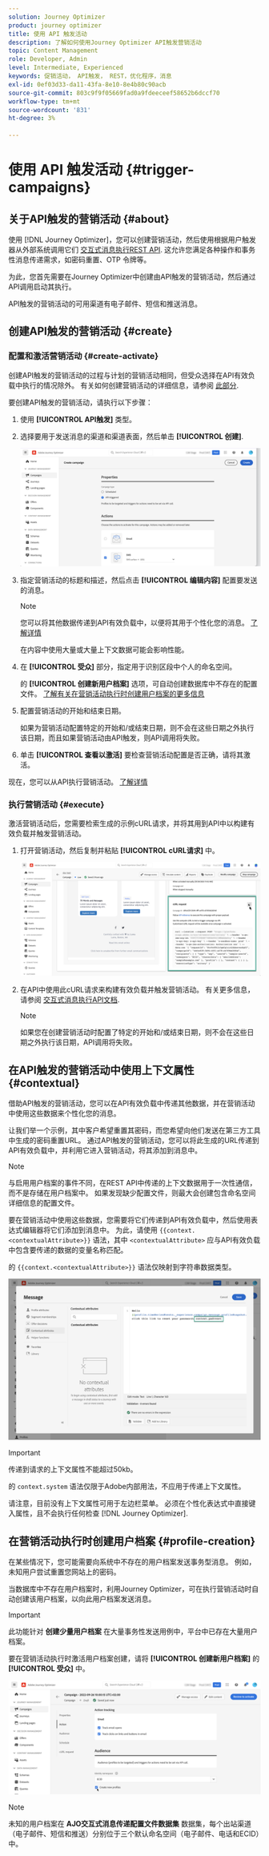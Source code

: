 ```yaml
---
solution: Journey Optimizer
product: journey optimizer
title: 使用 API 触发活动
description: 了解如何使用Journey Optimizer API触发营销活动
topic: Content Management
role: Developer, Admin
level: Intermediate, Experienced
keywords: 促销活动， API触发， REST，优化程序，消息
exl-id: 0ef03d33-da11-43fa-8e10-8e4b80c90acb
source-git-commit: 803c9f9f05669fad0a9fdeeceef58652b6dccf70
workflow-type: tm+mt
source-wordcount: '831'
ht-degree: 3%

---
```


# 使用 API 触发活动 {#trigger-campaigns}

## 关于API触发的营销活动 {#about}

使用 [!DNL Journey Optimizer]，您可以创建营销活动，然后使用根据用户触发器从外部系统调用它们 [交互式消息执行REST API](https://developer.adobe.com/journey-optimizer-apis/references/messaging/#tag/execution). 这允许您满足各种操作和事务性消息传递需求，如密码重置、OTP 令牌等。

为此，您首先需要在Journey Optimizer中创建由API触发的营销活动，然后通过API调用启动其执行。

API触发的营销活动的可用渠道有电子邮件、短信和推送消息。

## 创建API触发的营销活动 {#create}

### 配置和激活营销活动 {#create-activate}

创建API触发的营销活动的过程与计划的营销活动相同，但受众选择在API有效负载中执行的情况除外。 有关如何创建营销活动的详细信息，请参阅 [此部分](create-campaign.md).

要创建API触发的营销活动，请执行以下步骤：

1. 使用 **[!UICONTROL API触发]** 类型。

1. 选择要用于发送消息的渠道和渠道表面，然后单击 **[!UICONTROL 创建]**.

   ![](assets/api-triggered-type.png)

1. 指定营销活动的标题和描述，然后点击 **[!UICONTROL 编辑内容]** 配置要发送的消息。

   >[!NOTE]
   >
   >您可以将其他数据传递到API有效负载中，以便将其用于个性化您的消息。 [了解详情](#contextual)
   >
   >在内容中使用大量或大量上下文数据可能会影响性能。

1. 在 **[!UICONTROL 受众]** 部分，指定用于识别区段中个人的命名空间。

   的 **[!UICONTROL 创建新用户档案]** 选项，可自动创建数据库中不存在的配置文件。 [了解有关在营销活动执行时创建用户档案的更多信息](#profile-creation)

1. 配置营销活动的开始和结束日期。

   如果为营销活动配置特定的开始和/或结束日期，则不会在这些日期之外执行该日期，而且如果营销活动由API触发，则API调用将失败。

1. 单击 **[!UICONTROL 查看以激活]** 要检查营销活动配置是否正确，请将其激活。

现在，您可以从API执行营销活动。 [了解详情](#execute)

### 执行营销活动 {#execute}

激活营销活动后，您需要检索生成的示例cURL请求，并将其用到API中以构建有效负载并触发营销活动。

1. 打开营销活动，然后复制并粘贴 **[!UICONTROL cURL请求]** 中。

   ![](assets/api-triggered-curl.png)

1. 在API中使用此cURL请求来构建有效负载并触发营销活动。 有关更多信息，请参阅 [交互式消息执行API文档](https://developer.adobe.com/journey-optimizer-apis/references/messaging/#tag/execution).

   >[!NOTE]
   >
   >如果您在创建营销活动时配置了特定的开始和/或结束日期，则不会在这些日期之外执行该日期，API调用将失败。

## 在API触发的营销活动中使用上下文属性 {#contextual}

借助API触发的营销活动，您可以在API有效负载中传递其他数据，并在营销活动中使用这些数据来个性化您的消息。

让我们举一个示例，其中客户希望重置其密码，而您希望向他们发送在第三方工具中生成的密码重置URL。 通过API触发的营销活动，您可以将此生成的URL传递到API有效负载中，并利用它进入营销活动，将其添加到消息中。

>[!NOTE]
>
>与启用用户档案的事件不同，在REST API中传递的上下文数据用于一次性通信，而不是存储在用户档案中。 如果发现缺少配置文件，则最大会创建包含命名空间详细信息的配置文件。

要在营销活动中使用这些数据，您需要将它们传递到API有效负载中，然后使用表达式编辑器将它们添加到消息中。 为此，请使用 `{{context.<contextualAttribute>}}` 语法，其中 `<contextualAttribute>` 应与API有效负载中包含要传递的数据的变量名称匹配。

的 `{{context.<contextualAttribute>}}` 语法仅映射到字符串数据类型。

![](assets/api-triggered-context.png)


>[!IMPORTANT]
>
>传递到请求的上下文属性不能超过50kb。
>
>的 `context.system` 语法仅限于Adobe内部用法，不应用于传递上下文属性。

请注意，目前没有上下文属性可用于左边栏菜单。 必须在个性化表达式中直接键入属性，且不会执行任何检查 [!DNL Journey Optimizer].

## 在营销活动执行时创建用户档案 {#profile-creation}

在某些情况下，您可能需要向系统中不存在的用户档案发送事务型消息。 例如，未知用户尝试重置您网站上的密码。

当数据库中不存在用户档案时，利用Journey Optimizer，可在执行营销活动时自动创建该用户档案，以向此用户档案发送消息。

>[!IMPORTANT]
>
>此功能针对 **创建少量用户档案** 在大量事务性发送用例中，平台中已存在大量用户档案。

要在营销活动执行时激活用户档案创建，请将 **[!UICONTROL 创建新用户档案]** 的 **[!UICONTROL 受众]** 中。

![](assets/api-triggered-create-profile.png)

>[!NOTE]
>
>未知的用户档案在 **AJO交互式消息传递配置文件数据集** 数据集，每个出站渠道（电子邮件、短信和推送）分别位于三个默认命名空间（电子邮件、电话和ECID）中。
